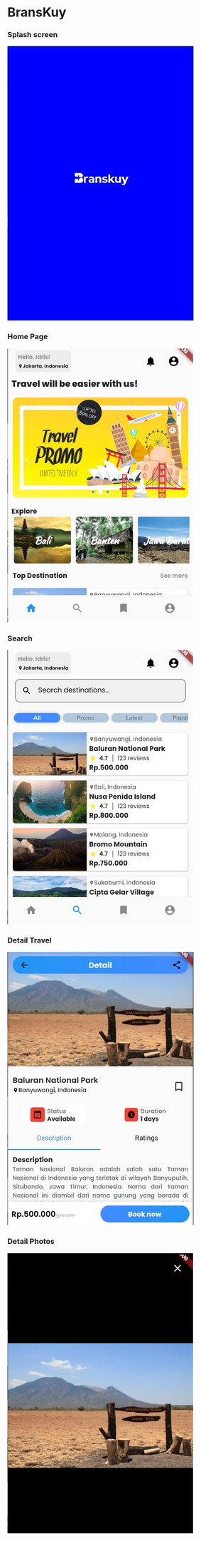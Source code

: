 # BransKuy


### Splash screen
![](https://github.com/mhmadidris/Simple-Travel-App-Flutter/blob/main/Screenshots/Splash%20screen.jpg)

### Home Page
![](https://github.com/mhmadidris/Simple-Travel-App-Flutter/blob/main/Screenshots/Homepage%20screen.jpg)

### Search
![](https://github.com/mhmadidris/Simple-Travel-App-Flutter/blob/main/Screenshots/Search%20screen.jpg)

### Detail Travel
![](https://github.com/mhmadidris/Simple-Travel-App-Flutter/blob/main/Screenshots/Detail%20travel.jpg)

### Detail Photos
![](https://github.com/mhmadidris/Simple-Travel-App-Flutter/blob/main/Screenshots/Detail%20photos.jpg)
